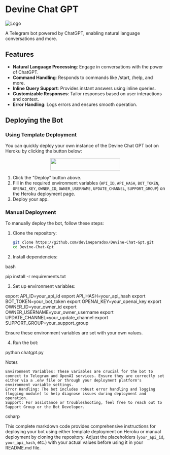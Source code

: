 # Devine Chat GPT

![Logo](https://telegra.ph//file/44f9c0b5f1afbf934c078.jpg)

A Telegram bot powered by ChatGPT, enabling natural language conversations and more.

## Features

- **Natural Language Processing**: Engage in conversations with the power of ChatGPT.
- **Command Handling**: Responds to commands like /start, /help, and more.
- **Inline Query Support**: Provides instant answers using inline queries.
- **Customizable Responses**: Tailor responses based on user interactions and context.
- **Error Handling**: Logs errors and ensures smooth operation.

## Deploying the Bot

### Using Template Deployment

You can quickly deploy your own instance of the Devine Chat GPT bot on Heroku by clicking the button below:

<p align="center"><a href="https://dashboard.heroku.com/new?template=https://github.com/devineparadox/Devine-Chat-Gpt/"> <img src="https://img.shields.io/badge/Deploy%20On%20Heroku-black?style=for-the-badge&logo=heroku" width="220" height="38.45"/></a></p>

1. Click the "Deploy" button above.
2. Fill in the required environment variables (`API_ID`, `API_HASH`, `BOT_TOKEN`, `OPENAI_KEY`, `OWNER_ID`, `OWNER_USERNAME`, `UPDATE_CHANNEL`, `SUPPORT_GROUP`) on the Heroku deployment page.
3. Deploy your app.

### Manual Deployment

To manually deploy the bot, follow these steps:

1. Clone the repository:

   ```bash
   git clone https://github.com/devineparadox/Devine-Chat-Gpt.git
   cd Devine-Chat-Gpt
2. Install dependencies:

bash

pip install -r requirements.txt

3. Set up environment variables:

export API_ID=your_api_id
export API_HASH=your_api_hash
export BOT_TOKEN=your_bot_token
export OPENAI_KEY=your_openai_key
export OWNER_ID=your_owner_id
export OWNER_USERNAME=your_owner_username
export UPDATE_CHANNEL=your_update_channel
export SUPPORT_GROUP=your_support_group

Ensure these environment variables are set with your own values.

4. Run the bot:

python chatgpt.py

Notes

    Environment Variables: These variables are crucial for the bot to connect to Telegram and OpenAI services. Ensure they are correctly set either via a .env file or through your deployment platform's environment variable settings.
    Error Handling: The bot includes robust error handling and logging (logging module) to help diagnose issues during deployment and operation.
    Support: For assistance or troubleshooting, feel free to reach out to Support Group or the Bot Developer.

csharp


This complete markdown code provides comprehensive instructions for deploying your bot using either template deployment on Heroku or manual deployment by cloning the repository. Adjust the placeholders (`your_api_id`, `your_api_hash`, etc.) with your actual values before using it in your README.md file.

